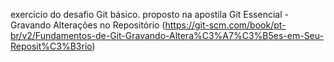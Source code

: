 exercicio do desafio Git básico. proposto na apostila Git Essencial - Gravando Alterações no Repositório (https://git-scm.com/book/pt-br/v2/Fundamentos-de-Git-Gravando-Altera%C3%A7%C3%B5es-em-Seu-Reposit%C3%B3rio)
